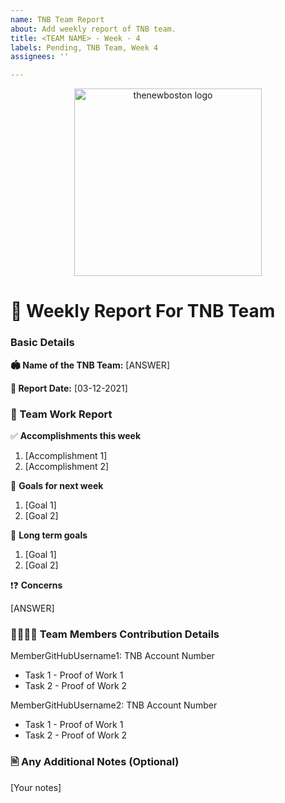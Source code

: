 ```yaml
---
name: TNB Team Report
about: Add weekly report of TNB team.
title: <TEAM NAME> - Week - 4
labels: Pending, TNB Team, Week 4
assignees: ''

---
```

<p align="center">
  <img alt="thenewboston logo" src="https://raw.githubusercontent.com/thenewboston-developers/Activity-Reports/master/images/thenewboston-primary.svg" width="300">
</p>

# 📝 Weekly Report For TNB Team


### Basic Details
**🏟️ Name of the TNB Team:** [ANSWER]
 
**📅 Report Date:** [03-12-2021]

 
### 📜 Team Work Report
✅ **Accomplishments this week** 
 
 1. [Accomplishment 1]
 2. [Accomplishment 2]
 <!-- Add Extra Information if Required -->
 
🚩 **Goals for next week**
 
 1. [Goal 1]
 2. [Goal 2]
 
🔭 **Long term goals** 
  
 1. [Goal 1]
 2. [Goal 2]
 
❗❓ **Concerns** 
  
[ANSWER]
 
### 👨‍💻👩‍💻 Team Members Contribution Details 
MemberGitHubUsername1: TNB Account Number
* Task 1 - Proof of Work 1
* Task 2 - Proof of Work 2

MemberGitHubUsername2: TNB Account Number
* Task 1 - Proof of Work 1
* Task 2 - Proof of Work 2

 <!-- Don't add information of those who didn't work -->

### 🖹 Any Additional Notes (Optional)

[Your notes]
